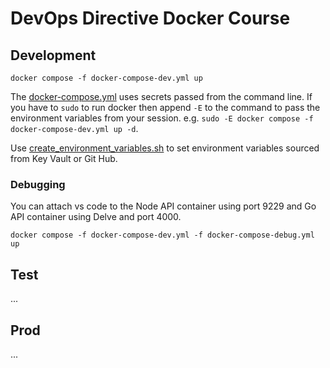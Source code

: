 # DevOps Directive Docker Course

## Development

```shell
docker compose -f docker-compose-dev.yml up
```

The [docker-compose.yml](./docker-compose-dev.yml) uses secrets passed from the command line. If you have to `sudo` to run docker then append `-E` to the command to pass the environment variables from your session. e.g. `sudo -E docker compose -f docker-compose-dev.yml up -d`.

Use [create_environment_variables.sh](../../scripts/create_environment_variables.sh) to set environment variables sourced from Key Vault or Git Hub.

### Debugging

You can attach vs code to the Node API container using port 9229 and Go API container using Delve and port 4000.

```shell
docker compose -f docker-compose-dev.yml -f docker-compose-debug.yml up
```

## Test

...

## Prod

...
